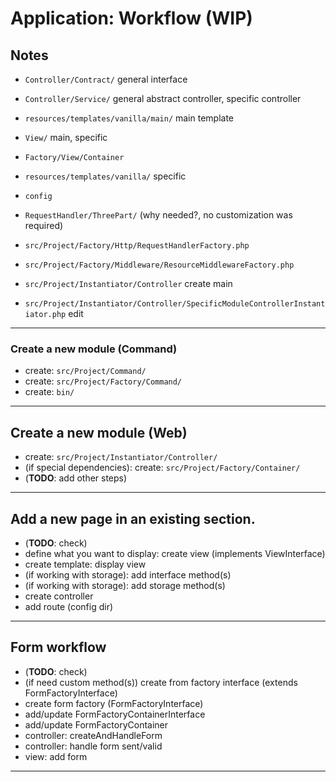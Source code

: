# Application: Workflow (WIP)

## Notes

- `Controller/Contract/` general interface
- `Controller/Service/` general abstract controller, specific controller
- `resources/templates/vanilla/main/` main template
- `View/` main, specific
- `Factory/View/Container`
- `resources/templates/vanilla/` specific
- `config`

- `RequestHandler/ThreePart/` (why needed?, no customization was required)

- `src/Project/Factory/Http/RequestHandlerFactory.php`
- `src/Project/Factory/Middleware/ResourceMiddlewareFactory.php`

- `src/Project/Instantiator/Controller` create main
- `src/Project/Instantiator/Controller/SpecificModuleControllerInstantiator.php` edit

---

### Create a new module (Command)

- create: `src/Project/Command/`
- create: `src/Project/Factory/Command/`
- create: `bin/`

---

## Create a new module (Web)

- create: `src/Project/Instantiator/Controller/`
- (if special dependencies): create: `src/Project/Factory/Container/`
- (**TODO**: add other steps)

---

## Add a new page in an existing section.

- (**TODO**: check)
- define what you want to display: create view (implements ViewInterface)
- create template: display view
- (if working with storage): add interface method(s)
- (if working with storage): add storage method(s)
- create controller
- add route (config dir)

---

## Form workflow

- (**TODO**: check)
- (if need custom method(s)) create from factory interface (extends FormFactoryInterface)
- create form factory (FormFactoryInterface)
- add/update FormFactoryContainerInterface
- add/update FormFactoryContainer
- controller: createAndHandleForm
- controller: handle form sent/valid
- view: add form

---

